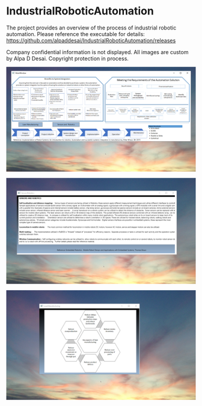 # IndustrialRoboticAutomation 

The project provides an overview of the process of industrial robotic automation.  Please reference the executable for details: https://github.com/alpaddesai/IndustrialRoboticAutomation/releases

Company confidential information is not displayed. All images are custom by Alpa D Desai. Copyright protection in process.

![image](MainWindow.png)

![image](sensors.png)

![image](LeanManufacturing.png)
